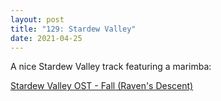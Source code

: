 ```yaml
---
layout: post
title: "129: Stardew Valley"
date: 2021-04-25
---
```


A nice Stardew Valley track featuring a marimba:

[Stardew Valley OST - Fall (Raven's Descent)](https://youtu.be/idOmc35hlhU)
